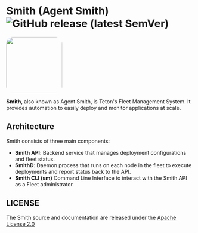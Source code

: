 # Smith (Agent Smith) ![GitHub release (latest SemVer)](https://img.shields.io/github/v/release/teton-ai/smith?sort=semver)

<img src="https://docs.smith.teton.ai/logo.png" width="150" style="border-radius: 12%;">

**Smith**, also known as Agent Smith, is Teton's Fleet Management System. It provides automation to easily deploy and monitor applications at scale.

## Architecture

Smith consists of three main components:

- **Smith API**: Backend service that manages deployment configurations and fleet status.
- **SmithD**: Daemon process that runs on each node in the fleet to execute deployments and report status back to the API.
- **Smith CLI (sm)** Command Line Interface to interact with the Smith API as a Fleet administrator.

## LICENSE

The Smith source and documentation are released under the [Apache License 2.0](./LICENSE)
